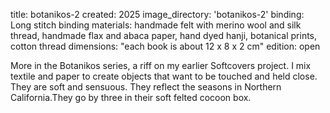 title: botanikos-2
created: 2025
image_directory: 'botanikos-2'
binding: Long stitch binding
materials: handmade felt with merino wool and silk thread, handmade flax and abaca paper, hand dyed hanji, botanical prints, cotton thread
dimensions: "each book is about 12 x 8 x 2 cm"
edition: open

More in the Botanikos series, a riff on my earlier Softcovers project. I mix textile and paper to create objects that want to be touched and held close. They are soft and sensuous. They reflect the seasons in Northern California.They go by three in their soft felted cocoon box. 

